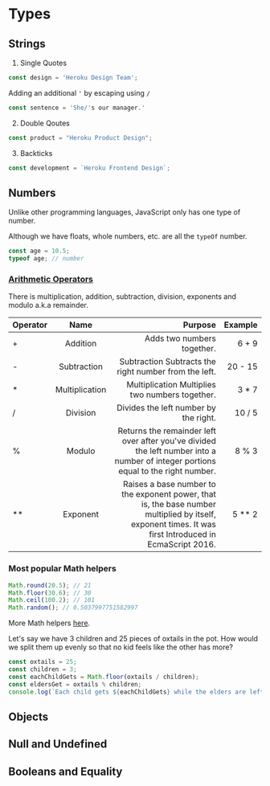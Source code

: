 # Types

## Strings
1. Single Quotes
```JavaScript
const design = 'Heroku Design Team';
```

Adding an additional `'` by escaping using `/`
```JavaScript
const sentence = 'She/'s our manager.'
```

2. Double Qoutes
```JavaScript
const product = "Heroku Product Design";
```
3. Backticks
```JavaScript
const development = `Heroku Frontend Design`;
```


## Numbers

Unlike other programming languages, JavaScript only has one type of number.

Although we have floats, whole numbers, etc. are all the `typeOf` number.

```JavaScript
const age = 10.5;
typeof age; // number
```
### [Arithmetic Operators](https://developer.mozilla.org/en-US/docs/Learn/JavaScript/First_steps/Math#Arithmetic_operators)
There is multiplication, addition, subtraction, division, exponents and modulo a.k.a remainder.

|  Operator  |      Name      |                                                                         Purpose                                                                        |  Example  |
|------------|:--------------:|-------------------------------------------------------------------------------------------------------------------------------------------------------:|----------:|
|     +      |    Addition    |                                                                   Adds two numbers together.                                                           |   6 + 9   |
|     -      |   Subtraction  |                                                  Subtraction	Subtracts the right number from the left.                                                |  20 - 15  |
|     *      | Multiplication |                                                       Multiplication	Multiplies two numbers together.                                                 |   3 * 7   |
|     /      |     Division   |                                                             Divides the left number by the right.                                                      |  10 / 5   |
|     %      |     Modulo     |         Returns the remainder left over after you've divided the left number into a number of integer portions equal to the right number.              |   8 % 3   |
|     **     |    Exponent    | Raises a base number to the exponent power, that is, the base number multiplied by itself, exponent times. It was first Introduced in EcmaScript 2016. |  5 ** 2   |
    
### Most popular Math helpers

```JavaScript
Math.round(20.5); // 21
Math.floor(30.6); // 30
Math.ceil(100.2); // 101
Math.random(); // 0.5037997751582997
```

More Math helpers [here](https://developer.mozilla.org/en-US/docs/Web/JavaScript/Reference/Global_Objects/Math).

Let's say we have 3 children and 25 pieces of oxtails in the pot. How would we split them up evenly so that no kid feels like the other has more?

```JavaScript
const oxtails = 25;
const children = 3;
const eachChildGets = Math.floor(oxtails / children);
const eldersGet = oxtails % children;
console.log(`Each child gets ${eachChildGets} while the elders are left with ${eldersGet}`); // Each child gets 8 while the elders are left with 1

```

## Objects

## Null and Undefined


## Booleans and Equality


